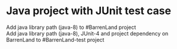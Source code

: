 # Java project with JUnit test case
Add java library path (java-8) to #BarrenLand project </br>
Add java library path (java-8), JUnit-4 and project dependency on BarrenLand to #BarrenLand-test project
